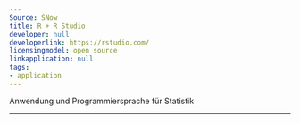 ```yaml
---
Source: SNow
title: R + R Studio
developer: null
developerlink: https://rstudio.com/
licensingmodel: open source
linkapplication: null
tags:
- application
---
```

Anwendung und Programmiersprache für Statistik 

---
